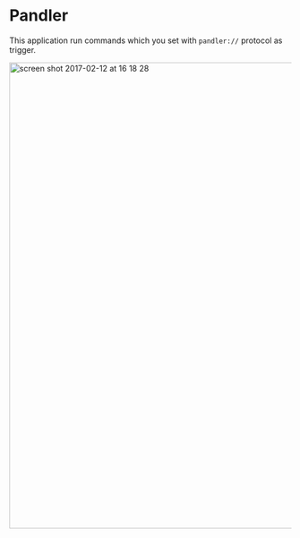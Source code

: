# Pandler

This application run commands which you set with `pandler://` protocol as trigger.

<img width="833" alt="screen shot 2017-02-12 at 16 18 28" src="https://cloud.githubusercontent.com/assets/4187224/22860369/22b9957a-f13f-11e6-9810-8ed9863e48c3.png">
